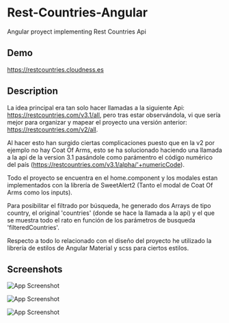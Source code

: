
# Rest-Countries-Angular

Angular proyect implementing Rest Countries Api



## Demo

https://restcountries.cloudness.es

## Description

La idea principal era tan solo hacer llamadas a la siguiente Api: https://restcountries.com/v3.1/all, pero tras estar
observándola, vi que sería mejor para organizar y mapear el proyecto una versión anterior: https://restcountries.com/v2/all.

Al hacer esto han surgido ciertas complicaciones puesto que en la v2 por ejemplo no hay Coat Of Arms, 
esto se ha solucionado haciendo una llamada a la api de la version 3.1 pasándole como parámentro
el código numérico del país (https://restcountries.com/v3.1/alpha/'+numericCode).

Todo el proyecto se encuentra en el home.component y los modales estan implementados con la librería de SweetAlert2 (Tanto el modal de Coat Of Arms como los inputs).

Para posibilitar el filtrado por búsqueda, he generado dos Arrays de tipo country, el original 'countries' (donde se hace la llamada a la api) y el que se muestra todo el rato en función de los parámetros de busqueda 'filteredCountries'.

Respecto a todo lo relacionado con el diseño del proyecto he utilizado la librería de estilos de Angular Material y scss para ciertos estilos.


## Screenshots

![App Screenshot](https://restcountries.cloudness.es/restHome.png)

![App Screenshot](https://restcountries.cloudness.es/restEdit.png)

![App Screenshot](https://restcountries.cloudness.es/restCoat.png)


